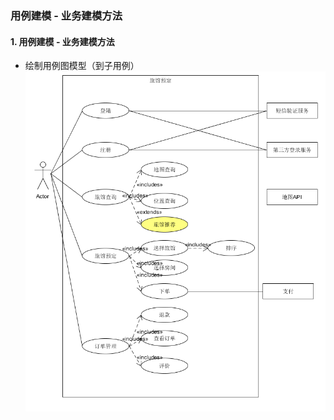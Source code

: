 ### 用例建模 - 业务建模方法  
#### 1. 用例建模 - 业务建模方法  
- 绘制用例图模型（到子用例）  
![1](https://github.com/MockingT/-/blob/master/作业7/pictures/1.png)
